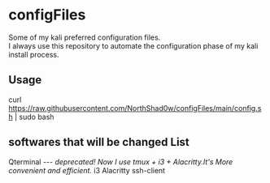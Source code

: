 # configFiles
Some of my kali preferred configuration files.  
I always use this repository to automate the configuration phase of my kali install process.
## Usage
curl https://raw.githubusercontent.com/NorthShad0w/configFiles/main/config.sh | sudo bash
## softwares that will be changed List
Qterminal --- *deprecated! Now I use tmux + i3 + Alacritty.It's More convenient and efficient.*
i3
Alacritty
ssh-client

